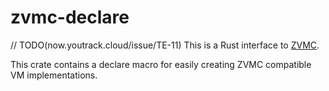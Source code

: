 # zvmc-declare

// TODO(now.youtrack.cloud/issue/TE-11)
This is a Rust interface to [ZVMC](https://github.com/rgeraldes24/zvmc).

This crate contains a declare macro for easily creating ZVMC compatible VM implementations.
